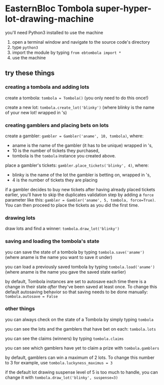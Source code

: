 # EasternBloc Tombola super-hyper-lot-drawing-machine

you'll need Python3 installed to use the machine

1. open a terminal window and navigate to the source code's directory
2. type `python3`
3. import the module by typing `from ebtombola import *`
4. use the machine

## try these things

### creating a tombola and adding lots

create a tombola: `tombola = Tombola()` (you only need to do this once!)

create a new lot: `tombola.create_lot('blinky')` (where blinky is the name of your new lot! wrapped in 's)

### creating gamblers and placing bets on lots

create a gambler: `gambler = Gambler('aname', 10, tombola)`, where:

- aname is the name of the gambler (it has to be unique) wrapped in 's,
- 10 is the number of tickets they purchased,
- tombola is the `tombola` instance you created above.

place a gambler's tickets: `gambler.place_tickets('blinky', 4)`, where:

- blinky is the name of the lot the gambler is betting on, wrapped in 's,
- 4 is the number of tickets they are placing

if a gambler decides to buy new tickets after having already placed tickets earlier, you'll have to skip the duplicates validation step by adding a `force` parameter like this: `gambler = Gambler('aname', 5, tombola, force=True)`. You can then proceed to place the tickets as you did the first time.

### drawing lots

draw lots and find a winner: `tombola.draw_lot('blinky')`

### saving and loading the tombola's state

you can save the state of a tombola by typing `tombola.save('aname')` (where aname is the name you want to save it under)

you can load a previously saved tombola by typing `tombola.load('aname')` (where aname is the name you gave the saved state earlier)

by default, Tombola instances are set to autosave each time there is a change in their state *after* they've been saved at least once. To change this default autosaving behavior so that saving needs to be done manually: `tombola.autosave = False`

### other things

you can always check on the state of a Tombola by simply typing `tombola`

you can see the lots and the gamblers that have bet on each: `tombola.lots`

you can see the claims (winners) by typing `tombola.claims`

you can see which gamblers have yet to claim a prize with `tombola.gamblers`

by default, gamblers can win a maximum of 2 lots. To change this number to 3 for example, use `tombola.luckyness_maximus = 3`

if the default lot drawing suspense level of 5 is too much to handle, you can change it with `tombola.draw_lot('blinky', suspense=3)`
